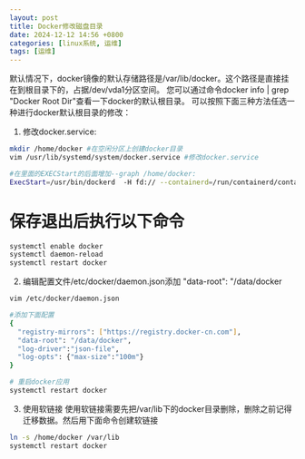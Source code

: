 ```yaml
---
layout: post
title: Docker修改磁盘目录
date: 2024-12-12 14:56 +0800
categories: [linux系统, 运维]
tags: [运维]
---
```

默认情况下，docker镜像的默认存储路径是/var/lib/docker。这个路径是直接挂在到根目录下的，占据/dev/vda1分区空间。
您可以通过命令docker info | grep "Docker Root Dir"查看一下docker的默认根目录。
可以按照下面三种方法任选一种进行docker默认根目录的修改：
1. 修改docker.service:
```bash
mkdir /home/docker #在空闲分区上创建docker目录
vim /usr/lib/systemd/system/docker.service #修改docker.service
```


```bash
#在里面的EXECStart的后面增加--graph /home/docker:
ExecStart=/usr/bin/dockerd  -H fd:// --containerd=/run/containerd/containerd.sock  --graph /home/docker
```

# 保存退出后执行以下命令
```bash
systemctl enable docker
systemctl daemon-reload
systemctl restart docker
```

2. 编辑配置文件/etc/docker/daemon.json添加 "data-root": "/data/docker

```bash
vim /etc/docker/daemon.json

#添加下面配置
{
  "registry-mirrors": ["https://registry.docker-cn.com"],
  "data-root": "/data/docker",
  "log-driver":"json-file",
  "log-opts": {"max-size":"100m"}
}
```


```bash
# 重启docker应用
systemctl restart docker
```

3. 使用软链接
使用软链接需要先把/var/lib下的docker目录删除，删除之前记得迁移数据。然后用下面命令创建软链接
```bash
ln -s /home/docker /var/lib
systemctl restart docker
```